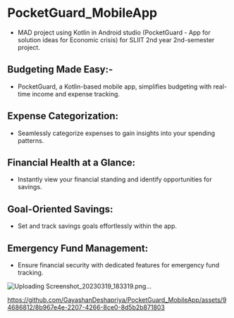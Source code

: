 # PocketGuard_MobileApp
- MAD project using Kotlin in Android studio (PocketGuard - App for solution ideas for Economic crisis) for SLIIT 2nd year 2nd-semester project.
## Budgeting Made Easy:-
- PocketGuard, a Kotlin-based mobile app, simplifies budgeting with real-time income and expense tracking.
## Expense Categorization: 
- Seamlessly categorize expenses to gain insights into your spending patterns.
## Financial Health at a Glance: 
- Instantly view your financial standing and identify opportunities for savings.
## Goal-Oriented Savings: 
- Set and track savings goals effortlessly within the app.
## Emergency Fund Management: 
- Ensure financial security with dedicated features for emergency fund tracking.


![Uploading Screenshot_20230319_183319.png…]()


https://github.com/GayashanDeshapriya/PocketGuard_MobileApp/assets/94686812/8b967e4e-2207-4266-8ce0-8d5b2b871803
